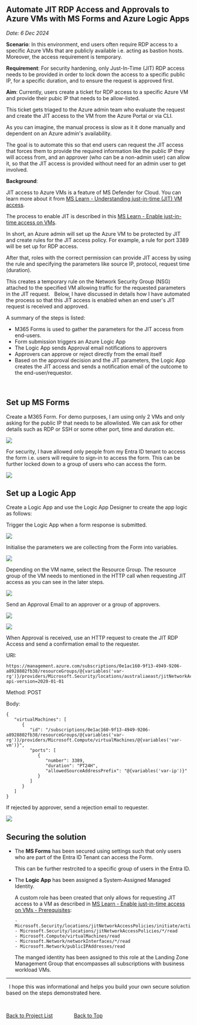 

## Automate JIT RDP Access and Approvals to Azure VMs with MS Forms and Azure Logic Apps  
_Date: 6 Dec 2024_

**Scenario**: In this environment, end users often require RDP access to a specific Azure VMs that are publicly available i.e. acting as bastion hosts. Moreover, the access requirement is temporary. 

**Requirement**: For security hardening, only Just-In-Time (JIT) RDP access needs to be provided in order to lock down the access to a specific public IP, for a specific duration, and to ensure the request is approved first.

**Aim**: 
Currently, users create a ticket for RDP access to a specific Azure VM and provide their pubic IP that needs to be allow-listed. 

This ticket gets triaged to the Azure admin team who evaluate the request and create the JIT access to the VM from the Azure Portal or via CLI. 

As you can imagine, the manual process is slow as it it done manually and dependent on an Azure admin's availability.

The goal is to automate this so that end users can request the JIT access that forces them to provide the required information like the public IP they will access from, and an approver (who can be a non-admin user) can allow it, so that the JIT access is provided without need for an admin user to get involved. 

**Background**: 

JIT access to Azure VMs is a feature of MS Defender for Cloud. You can learn more about it from [MS Learn - Understanding just-in-time (JIT) VM access](https://learn.microsoft.com/en-us/azure/defender-for-cloud/just-in-time-access-overview?tabs=defender-for-container-arch-aks).

The process to enable JIT is described in this [MS Learn - Enable just-in-time access on VMs](https://learn.microsoft.com/en-us/azure/defender-for-cloud/just-in-time-access-usage). 

In short, an Azure admin will set up the Azure VM to be protected by JIT and create rules for the JIT access policy. For example, a rule for port 3389 will be set up for RDP access. 

After that, roles with the correct permission can provide JIT access by using the rule and specifying the parameters like source IP, protocol, request time (duration).

This creates a temporary rule on the Network Security Group (NSG) attached to the specified VM allowing traffic for the requested parameters in the JIT request. 
&nbsp; 
Below, I have discussed in details how I have automated the process so that this JIT access is enabled when an end user's JIT request is received and approved.

A summary of the steps is listed:
   - M365 Forms is used to gather the parameters for the JIT access from end-users. 
   - Form submission triggers an Azure Logic App
   - The Logic App sends Approval email notifications to approvers
   - Approvers can approve or reject directly from the email itself
   - Based on the approval decision and the JIT parameters, the Logic App creates the JIT access and sends a notification email of the outcome to the end-user/requestor.

&nbsp;

## Set up MS Forms 

Create a M365 Form. 
For demo purposes, I am using only 2 VMs and only asking for the public IP that needs to be allowlisted. We can ask for other details such as RDP or SSH or some other port, time and duration etc. 

   ![](/assets/img/projects/jit_access/ms-form-fields.png)

For security, I have allowed only people from my Entra ID tenant to access the form i.e. users will require to sign-in to access the form. 
This can be further locked down to a group of users who can access the form. 

   ![](/assets/img/projects/jit_access/ms-form-settings.png)


## Set up a Logic App

Create a Logic App and use the Logic App Designer to create the app logic as follows:

Trigger the Logic App when a form response is submitted. 

![](/assets/img/projects/jit_access/logic-app-trigger.png)

Initialise the parameters we are collecting from the Form into variables.

![](/assets/img/projects/jit_access/logic-app-vars.png)

Depending on the VM name, select the Resource Group. The resource group of the VM needs to mentioned in the HTTP call when requesting JIT access as you can see in the later steps.

![](/assets/img/projects/jit_access/logic-app-set-rg.png)

Send an Approval Email to an approver or a group of approvers.

![](/assets/img/projects/jit_access/logic-app-approval.png)

![](/assets/img/projects/jit_access/logic-app-approval-details.png)

When Approval is received, use an HTTP request to create the JIT RDP Access and send a confirmation email to the requester.

URI:
   ```
   https://management.azure.com/subscriptions/0e1ac160-9f13-4949-9206-a8928802fb38/resourceGroups/@{variables('var-rg')}/providers/Microsoft.Security/locations/australiaeast/jitNetworkAccessPolicies/default/initiate?api-version=2020-01-01
   ```

Method: POST

Body:
   ```
   {
      "virtualMachines": [
         {
            "id": "/subscriptions/0e1ac160-9f13-4949-9206-a8928802fb38/resourceGroups/@{variables('var-rg')}/providers/Microsoft.Compute/virtualMachines/@{variables('var-vm')}",
            "ports": [
               {
                  "number": 3389,
                  "duration": "PT24H",
                  "allowedSourceAddressPrefix": "@{variables('var-ip')}"
               }
            ]
         }
      ]  
   }
   ```

If rejected by approver, send a rejection email to requester.

![](/assets/img/projects/jit_access/logic-app-http.png)


## Securing the solution

   - The **MS Forms** has been secured using settings such that only users who are part of the Entra ID Tenant can access the Form.

     This can be further restrcited to a specific group of users in the Entra ID.

   - The **Logic App** has been assigned a System-Assigned Managed Identity.
     
     A custom role has been created that only allows for requesting JIT access to a VM as described in [MS Learn - Enable just-in-time access on VMs - Prerequisites](https://learn.microsoft.com/en-us/azure/defender-for-cloud/just-in-time-access-usage#prerequisites):

         - Microsoft.Security/locations/jitNetworkAccessPolicies/initiate/action
         - Microsoft.Security/locations/jitNetworkAccessPolicies/*/read
         - Microsoft.Compute/virtualMachines/read
         - Microsoft.Network/networkInterfaces/*/read
         - Microsoft.Network/publicIPAddresses/read

      The manged identity has been assigned to this role at the Landing Zone Management Group that encompasses all subscriptions with business workload VMs.    

---

&nbsp;
I hope this was informational and helps you build your own secure solution based on the steps demonstrated here. 

&nbsp;

[Back to Project List](../projects) &emsp; &emsp; &emsp; [Back to Top](#top)